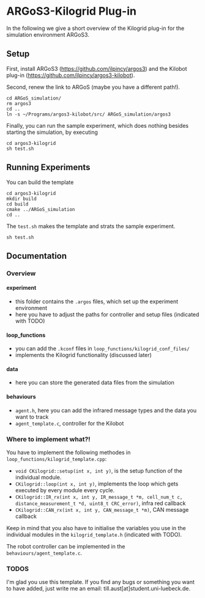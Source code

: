 # ARGoS3-Kilogrid Plug-in

In the following we give a short overview of the Kilogrid plug-in for the simulation environment 
ARGoS3. 

## Setup

First, install ARGoS3 (https://github.com/ilpincy/argos3) and the Kilobot plug-in 
(https://github.com/ilpincy/argos3-kilobot).

Second, renew the link to ARGoS (maybe you have a different path!).
```
cd ARGoS_simulation/
rm argos3
cd ..
ln -s ~/Programs/argos3-kilobot/src/ ARGoS_simulation/argos3
```

Finally, you can run the sample experiment, which does nothing besides starting the simulation,
by executing
```
cd argos3-kilogrid
sh test.sh
```

## Running Experiments
You can build the template
```
cd argos3-kilogrid
mkdir build
cd build
cmake ../ARGoS_simulation
cd ..
```

The `test.sh` makes the template and strats the sample experiment. 
```
sh test.sh
```

## Documentation

### Overview

#### experiment 
- this folder contains the `.argos` files, which set up the experiment environment 
- here you have to adjust the paths for controller and setup files (indicated with TODO)

#### loop_functions
- you can add the `.kconf` files in `loop_functions/kilogrid_conf_files/`
- implements the Kilogrid functionality (discussed later) 

#### data
- here you can store the generated data files from the simulation

#### behaviours
- `agent.h`, here you can add the infrared message types and the data you want to track
- `agent_template.c`, controller for the Kilobot 





### Where to implement what?!
You have to implement the following methodes in `loop_functions/kilogrid_template.cpp`:
- `void CKilogrid::setup(int x, int y)`, is the setup function of the individual module.
- `CKilogrid::loop(int x, int y)`, implements the loop which gets executed by every module every cycle.
- `CKilogrid::IR_rx(int x, int y, IR_message_t *m, cell_num_t c, distance_measurement_t *d,
  uint8_t CRC_error)`, infra red callback
- `CKilogrid::CAN_rx(int x, int y, CAN_message_t *m)`, CAN message callback 

Keep in mind that you also have to initialise the variables you use in the individual modules in the 
`kilogrid_template.h` (indicated with TODO).

The robot controller can be implemented in the `behaviours/agent_template.c`. 



### TODOS
I'm glad you use this template. If you find any bugs or something you want to have added, just 
write me an email: till.aust[at]student.uni-luebeck.de.
